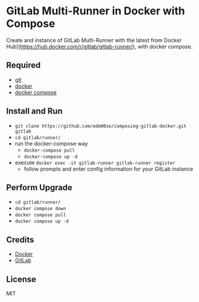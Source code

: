 # GitLab Multi-Runner in Docker with Compose

Create and instance of GitLab Multi-Runner with the latest from Docker Hub](https://hub.docker.com/r/gitlab/gitlab-runner/), with docker compose.

## Required

- [git](https://git-scm.com/)
- [docker](https://www.docker.com/)
- [docker compose](https://docs.docker.com/compose/install/)

## Install and Run
- `git clone https://github.com/edm00se/composing-gitlab-docker.git gitlab`
- `cd gitlab/runner/`
- run the docker-compose way
  - `docker-compose pull`
  - `docker-compose up -d`
- execute `docker exec -it gitlab-runner gitlab-runner register`
  - follow prompts and enter config information for your GitLab instance

## Perform Upgrade

- `cd gitlab/runner/`
- `docker compose down`
- `docker compose pull`
- `docker compose up -d`

## Credits

- [Docker](https://www.docker.com/)
- [GitLab](https://about.gitlab.com/)

## License

MIT
